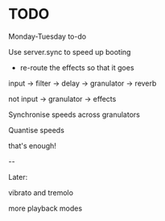 TODO
====

Monday-Tuesday to-do

Use server.sync to speed up booting

- re-route the effects so that it goes

input -> filter -> delay -> granulator -> reverb

not input -> granulator -> effects

Synchronise speeds across granulators

Quantise speeds

that's enough!


--

Later:

vibrato and tremolo

more playback modes